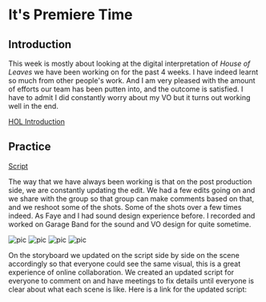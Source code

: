 
# It's Premiere Time

## Introduction
This week is mostly about looking at the digital interpretation of *House of Leaves* we have been working on for the past 4 weeks. I have indeed learnt so much from other people's work. And I am very pleased with the amount of efforts our team has been putten into, and the outcome is satisfied. I have to admit I did constantly worry about my VO but it turns out working well in the end. 

[HOL Introduction](https://www.youtube.com/watch?v=uiOQQN-uh4c)

## Practice 

[Script](https://docs.google.com/document/d/19jYVR71h8XhRFNsr-k470x9JxL-L0lmXoieETXrT_1o/edit)

The way that we have always been working is that on the post production side, we are constantly updating the edit. We had a few edits going on and we share with the group so that group can make comments based on that, and we reshoot some of the shots. Some of the shots over a few times indeed. As Faye and I had sound design experience before. I recorded and worked on Garage Band for the sound and VO design for quite sometime.


![pic](https://wwsiyang.github.io/CODEWORD/SKO/Week_04/storyboard-01.jpg)
![pic](https://wwsiyang.github.io/CODEWORD/SKO/Week_04/storyboard-02.jpg)
![pic](https://wwsiyang.github.io/CODEWORD/SKO/Week_04/storyboard-03.jpg)
![pic](https://wwsiyang.github.io/CODEWORD/SKO/Week_04/storyboard-04.jpg)


On the storyboard we updated on the script side by side on the scene accordingly so that everyone could see the same visual, this is a great experience of online collaboration. We created an updated script for everyone to comment on and have meetings to fix details until everyone is clear about what each scene is like. Here is a link for the updated script:  


